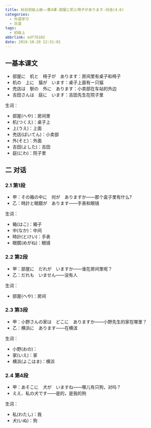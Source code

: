 ```yaml
---
title: 标日初级上册——第4课-部屋に机と椅子があります-对话(4.6)
categories:
  - 外语学习
  - 日语
tags:
  - 初级上
abbrlink: edf76102
date: 2019-10-20 12:51:01
---
```

## 一基本课文

* 部屋に　机と　椅子が　あります：房间里有桌子和椅子
* 机の　上に　猫が　います：桌子上面有一只猫
* 売店は　駅の　外に　あります：小卖部在车站的外边
* 吉田さんは　庭に　います：吉田先生在院子里

<!--more-->

生词：

* 部屋(へや)：房间里
* 机(つくえ)：桌子上
* 上(うえ)：上面
* 売店(ばいてん)：小卖部
* 外(そと)：外面
* 吉田(よした)：吉田
* 庭(にわ)：院子里

## 二 对话

### 2.1 第1段

* 甲：その箱の中に　何が　ありますか——那个盒子里有什么?
* 乙：時計と眼鏡が　あります——手表和眼镜

生词：    

* 箱(はこ)：箱子
* 中(なか)：中间
* 時計(とけい)：手表
* 眼鏡(めがね)：眼镜

### 2.2 第2段
* 甲：部屋に　だれが　いますか——谁在房间里呢？
* 乙：だれも　いません——没有人


生词：  

* 部屋(へや)：房间


### 2.3 第3段
* 甲：小野さんの家は　どこに　ありますか——小野先生的家在哪里？
* 乙：横浜に　あります——在横滨


生词：  

* 小野(おの)：
* 家(いえ)：家
* 横浜(よこはま)：横浜

### 2.4 第4段
* 甲：あそこに　犬が　いますね——哪儿有只狗，对吗？
* ええ、私の犬です——是的，是我的狗

生词：  

* 私(わたし)：我
* 犬(いぬ)：狗
